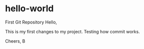 # hello-world
First Git Repository
Hello,

This is my first changes to my project. Testing how commit works.

Cheers,
B
